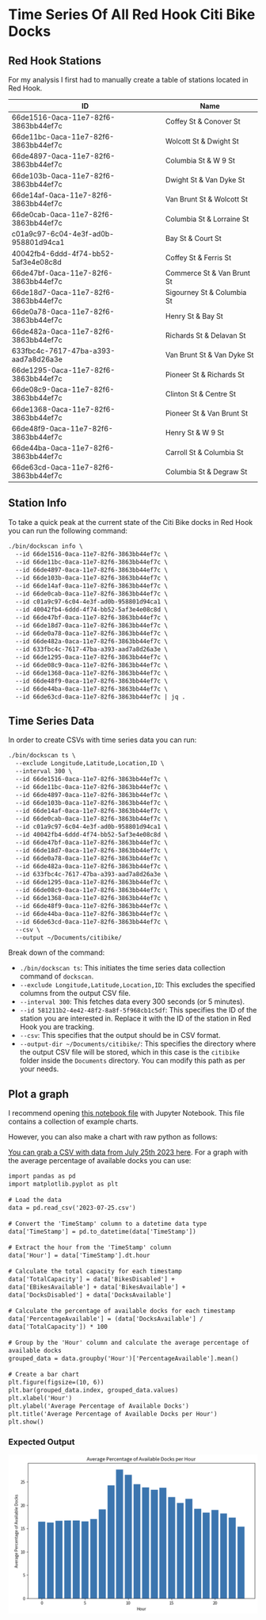 # Time Series Of All Red Hook Citi Bike Docks

## Red Hook Stations

For my analysis I first had to manually create a table of stations located in Red Hook.

| ID                                   | Name                       |
|--------------------------------------|----------------------------|
| 66de1516-0aca-11e7-82f6-3863bb44ef7c | Coffey St & Conover St     |
| 66de11bc-0aca-11e7-82f6-3863bb44ef7c | Wolcott St & Dwight St     |
| 66de4897-0aca-11e7-82f6-3863bb44ef7c | Columbia St & W 9 St       |
| 66de103b-0aca-11e7-82f6-3863bb44ef7c | Dwight St & Van Dyke St    |
| 66de14af-0aca-11e7-82f6-3863bb44ef7c | Van Brunt St & Wolcott St  |
| 66de0cab-0aca-11e7-82f6-3863bb44ef7c | Columbia St & Lorraine St  |
| c01a9c97-6c04-4e3f-ad0b-958801d94ca1 | Bay St & Court St          |
| 40042fb4-6ddd-4f74-bb52-5af3e4e08c8d | Coffey St & Ferris St      |
| 66de47bf-0aca-11e7-82f6-3863bb44ef7c | Commerce St & Van Brunt St |
| 66de18d7-0aca-11e7-82f6-3863bb44ef7c | Sigourney St & Columbia St |
| 66de0a78-0aca-11e7-82f6-3863bb44ef7c | Henry St & Bay St          |
| 66de482a-0aca-11e7-82f6-3863bb44ef7c | Richards St & Delavan St   |
| 633fbc4c-7617-47ba-a393-aad7a8d26a3e | Van Brunt St & Van Dyke St |
| 66de1295-0aca-11e7-82f6-3863bb44ef7c | Pioneer St & Richards St   |
| 66de08c9-0aca-11e7-82f6-3863bb44ef7c | Clinton St & Centre St     |
| 66de1368-0aca-11e7-82f6-3863bb44ef7c | Pioneer St & Van Brunt St  |
| 66de48f9-0aca-11e7-82f6-3863bb44ef7c | Henry St & W 9 St          |
| 66de44ba-0aca-11e7-82f6-3863bb44ef7c | Carroll St & Columbia St   |
| 66de63cd-0aca-11e7-82f6-3863bb44ef7c | Columbia St & Degraw St    |

## Station Info

To take a quick peak at the current state of the Citi Bike docks in Red Hook you can run the following command:

```shell
./bin/dockscan info \
  --id 66de1516-0aca-11e7-82f6-3863bb44ef7c \
  --id 66de11bc-0aca-11e7-82f6-3863bb44ef7c \
  --id 66de4897-0aca-11e7-82f6-3863bb44ef7c \
  --id 66de103b-0aca-11e7-82f6-3863bb44ef7c \
  --id 66de14af-0aca-11e7-82f6-3863bb44ef7c \
  --id 66de0cab-0aca-11e7-82f6-3863bb44ef7c \
  --id c01a9c97-6c04-4e3f-ad0b-958801d94ca1 \
  --id 40042fb4-6ddd-4f74-bb52-5af3e4e08c8d \
  --id 66de47bf-0aca-11e7-82f6-3863bb44ef7c \
  --id 66de18d7-0aca-11e7-82f6-3863bb44ef7c \
  --id 66de0a78-0aca-11e7-82f6-3863bb44ef7c \
  --id 66de482a-0aca-11e7-82f6-3863bb44ef7c \
  --id 633fbc4c-7617-47ba-a393-aad7a8d26a3e \
  --id 66de1295-0aca-11e7-82f6-3863bb44ef7c \
  --id 66de08c9-0aca-11e7-82f6-3863bb44ef7c \
  --id 66de1368-0aca-11e7-82f6-3863bb44ef7c \
  --id 66de48f9-0aca-11e7-82f6-3863bb44ef7c \
  --id 66de44ba-0aca-11e7-82f6-3863bb44ef7c \
  --id 66de63cd-0aca-11e7-82f6-3863bb44ef7c | jq .
```

## Time Series Data

In order to create CSVs with time series data you can run:

```shell
./bin/dockscan ts \
  --exclude Longitude,Latitude,Location,ID \
  --interval 300 \
  --id 66de1516-0aca-11e7-82f6-3863bb44ef7c \
  --id 66de11bc-0aca-11e7-82f6-3863bb44ef7c \
  --id 66de4897-0aca-11e7-82f6-3863bb44ef7c \
  --id 66de103b-0aca-11e7-82f6-3863bb44ef7c \
  --id 66de14af-0aca-11e7-82f6-3863bb44ef7c \
  --id 66de0cab-0aca-11e7-82f6-3863bb44ef7c \
  --id c01a9c97-6c04-4e3f-ad0b-958801d94ca1 \
  --id 40042fb4-6ddd-4f74-bb52-5af3e4e08c8d \
  --id 66de47bf-0aca-11e7-82f6-3863bb44ef7c \
  --id 66de18d7-0aca-11e7-82f6-3863bb44ef7c \
  --id 66de0a78-0aca-11e7-82f6-3863bb44ef7c \
  --id 66de482a-0aca-11e7-82f6-3863bb44ef7c \
  --id 633fbc4c-7617-47ba-a393-aad7a8d26a3e \
  --id 66de1295-0aca-11e7-82f6-3863bb44ef7c \
  --id 66de08c9-0aca-11e7-82f6-3863bb44ef7c \
  --id 66de1368-0aca-11e7-82f6-3863bb44ef7c \
  --id 66de48f9-0aca-11e7-82f6-3863bb44ef7c \
  --id 66de44ba-0aca-11e7-82f6-3863bb44ef7c \
  --id 66de63cd-0aca-11e7-82f6-3863bb44ef7c \
  --csv \
  --output ~/Documents/citibike/
```

Break down of the command:

- `./bin/dockscan ts`: This initiates the time series data collection command of `dockscan`.
- `--exclude Longitude,Latitude,Location,ID`: This excludes the specified columns from the output CSV file.
- `--interval 300`: This fetches data every 300 seconds (or 5 minutes).
- `--id 581211b2-4e42-48f2-8a8f-5f968cb1c5df`: This specifies the ID of the station you are interested in. Replace it
  with the ID of the station in Red Hook you are tracking.
- `--csv`: This specifies that the output should be in CSV format.
- `--output-dir ~/Documents/citibike/`: This specifies the directory where the output CSV file will be stored, which in
  this case is the `citibike` folder inside the `Documents` directory. You can modify this path as per your needs.

## Plot a graph

I recommend opening [this notebook file](red_hook_ts.ipynb) with Jupyter Notebook. This file contains a collection of
example charts.

However, you can also make a chart with raw python as follows:

[You can grab a CSV with data from July 25th 2023 here](2023-07-25.csv). For a graph with the average percentage of
available docks you can use:

```
import pandas as pd
import matplotlib.pyplot as plt

# Load the data
data = pd.read_csv('2023-07-25.csv')

# Convert the 'TimeStamp' column to a datetime data type
data['TimeStamp'] = pd.to_datetime(data['TimeStamp'])

# Extract the hour from the 'TimeStamp' column
data['Hour'] = data['TimeStamp'].dt.hour

# Calculate the total capacity for each timestamp
data['TotalCapacity'] = data['BikesDisabled'] + data['EBikesAvailable'] + data['BikesAvailable'] + data['DocksDisabled'] + data['DocksAvailable']

# Calculate the percentage of available docks for each timestamp
data['PercentageAvailable'] = (data['DocksAvailable'] / data['TotalCapacity']) * 100

# Group by the 'Hour' column and calculate the average percentage of available docks
grouped_data = data.groupby('Hour')['PercentageAvailable'].mean()

# Create a bar chart
plt.figure(figsize=(10, 6))
plt.bar(grouped_data.index, grouped_data.values)
plt.xlabel('Hour')
plt.ylabel('Average Percentage of Available Docks')
plt.title('Average Percentage of Available Docks per Hour')
plt.show()
```

### Expected Output

<p align="center">
  <img src="../resources/docks.png">
</p>
